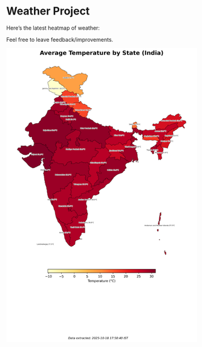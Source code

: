 # Weather Project

Here’s the latest heatmap of weather:

Feel free to leave feedback/improvements.

![India Heatmap](docs/assets/india_heatmap.png?v=F3861A)

